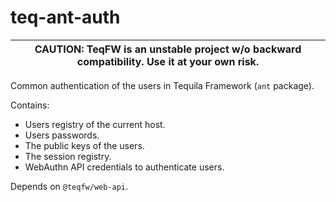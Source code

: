 # teq-ant-auth

|CAUTION: TeqFW is an unstable project w/o backward compatibility. Use it at your own risk.|
|---|

Common authentication of the users in Tequila Framework (`ant` package).

Contains:

* Users registry of the current host.
* Users passwords.
* The public keys of the users.
* The session registry.
* WebAuthn API credentials to authenticate users.

Depends on `@teqfw/web-api`.
